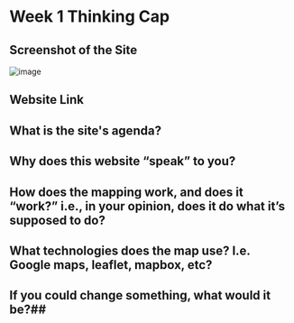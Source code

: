 
# Week 1 Thinking Cap
## Screenshot of the Site
![image](https://user-images.githubusercontent.com/56007288/113608535-92fa2c00-95ff-11eb-9530-5015ba3dba9b.png)
## Website Link

## What is the site's agenda?

## Why does this website “speak” to you?

## How does the mapping work, and does it “work?” i.e., in your opinion, does it do what it’s supposed to do?

## What technologies does the map use? I.e. Google maps, leaflet, mapbox, etc?

## If you could change something, what would it be?##
